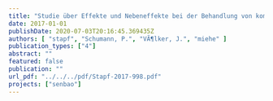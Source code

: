 ```yaml
---
title: "Studie über Effekte und Nebeneffekte bei der Behandlung von kommunalem Abwasser mit Ozon"
date: 2017-01-01
publishDate: 2020-07-03T20:16:45.369435Z
authors: [ "stapf", "Schumann, P.", "VÃ¶lker, J.", "miehe" ]
publication_types: ["4"]
abstract: ""
featured: false
publication: ""
url_pdf: "../../../pdf/Stapf-2017-998.pdf"
projects: ["senbao"]
---
```


